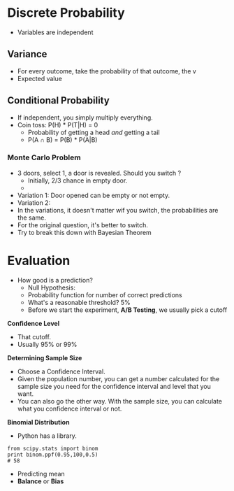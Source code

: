 # Discrete Probability
- Variables are independent

## Variance
- For every outcome, take the probability of that outcome, the v
- Expected value

## Conditional Probability
- If independent, you simply multiply everything.
- Coin toss:  P(H) * P(T|H) = 0
  - Probability of getting a head *and* getting a tail
  - P(A ∩ B) = P(B) * P(A|B)

### Monte Carlo Problem
- 3 doors, select 1, a door is revealed. Should you switch ?
  - Initially, 2/3 chance in empty door.
  -
- Variation 1: Door opened can be empty or not empty.
- Variation 2:
- In the variations, it doesn't matter wif you switch, the probabilities are the same.
- For the original question, it's better to switch.
- Try to break this down with Bayesian Theorem

# Evaluation
- How good is a prediction?
  - Null Hypothesis:
  - Probability function for number of correct predictions
  - What's a reasonable threshold? 5%
  - Before we start the experiment, **A/B Testing**, we usually pick a cutoff  

**Confidence Level**
- That cutoff.
- Usually 95% or 99%

**Determining Sample Size**
- Choose a Confidence Interval.
- Given the population number, you can get a number calculated for the sample size you need for the confidence interval and level that you want.
- You can also go the other way. With the sample size, you can calculate what you confidence interval or not.

**Binomial Distribution**
- Python has a library.
```
from scipy.stats import binom
print binom.ppf(0.95,100,0.5)
# 58
```

- Predicting mean
- **Balance** or **Bias**
